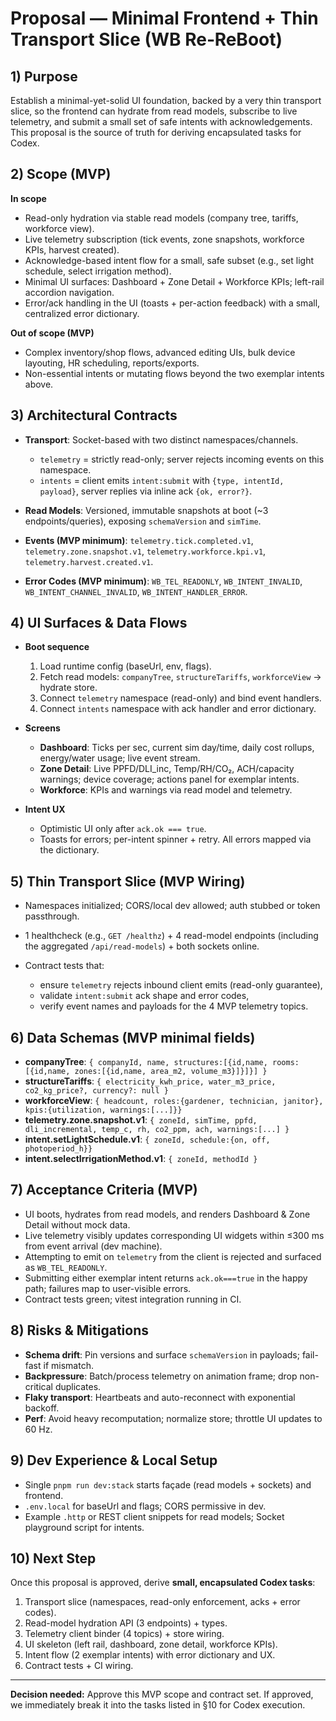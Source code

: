# Proposal — Minimal Frontend + Thin Transport Slice (WB Re‑ReBoot)

## 1) Purpose

Establish a minimal-yet-solid UI foundation, backed by a very thin transport slice, so the frontend can hydrate from read models, subscribe to live telemetry, and submit a small set of safe intents with acknowledgements. This proposal is the source of truth for deriving encapsulated tasks for Codex.

## 2) Scope (MVP)

**In scope**

* Read-only hydration via stable read models (company tree, tariffs, workforce view).
* Live telemetry subscription (tick events, zone snapshots, workforce KPIs, harvest created).
* Acknowledge-based intent flow for a small, safe subset (e.g., set light schedule, select irrigation method).
* Minimal UI surfaces: Dashboard + Zone Detail + Workforce KPIs; left-rail accordion navigation.
* Error/ack handling in the UI (toasts + per-action feedback) with a small, centralized error dictionary.

**Out of scope (MVP)**

* Complex inventory/shop flows, advanced editing UIs, bulk device layouting, HR scheduling, reports/exports.
* Non-essential intents or mutating flows beyond the two exemplar intents above.

## 3) Architectural Contracts

* **Transport**: Socket-based with two distinct namespaces/channels.

  * `telemetry` = strictly read-only; server rejects incoming events on this namespace.
  * `intents` = client emits `intent:submit` with `{type, intentId, payload}`, server replies via inline ack `{ok, error?}`.
* **Read Models**: Versioned, immutable snapshots at boot (~3 endpoints/queries), exposing `schemaVersion` and `simTime`.
* **Events (MVP minimum)**: `telemetry.tick.completed.v1`, `telemetry.zone.snapshot.v1`, `telemetry.workforce.kpi.v1`, `telemetry.harvest.created.v1`.
* **Error Codes (MVP minimum)**: `WB_TEL_READONLY`, `WB_INTENT_INVALID`, `WB_INTENT_CHANNEL_INVALID`, `WB_INTENT_HANDLER_ERROR`.

## 4) UI Surfaces & Data Flows

* **Boot sequence**

  1. Load runtime config (baseUrl, env, flags).
  2. Fetch read models: `companyTree`, `structureTariffs`, `workforceView` → hydrate store.
  3. Connect `telemetry` namespace (read-only) and bind event handlers.
  4. Connect `intents` namespace with ack handler and error dictionary.

* **Screens**

  * **Dashboard**: Ticks per sec, current sim day/time, daily cost rollups, energy/water usage; live event stream.
  * **Zone Detail**: Live PPFD/DLI_inc, Temp/RH/CO₂, ACH/capacity warnings; device coverage; actions panel for exemplar intents.
  * **Workforce**: KPIs and warnings via read model and telemetry.

* **Intent UX**

  * Optimistic UI only after `ack.ok === true`.
  * Toasts for errors; per-intent spinner + retry. All errors mapped via the dictionary.

## 5) Thin Transport Slice (MVP Wiring)

* Namespaces initialized; CORS/local dev allowed; auth stubbed or token passthrough.
* 1 healthcheck (e.g., `GET /healthz`) + 4 read-model endpoints (including the aggregated `/api/read-models`) + both sockets online.
* Contract tests that:

  * ensure `telemetry` rejects inbound client emits (read-only guarantee),
  * validate `intent:submit` ack shape and error codes,
  * verify event names and payloads for the 4 MVP telemetry topics.

## 6) Data Schemas (MVP minimal fields)

* **companyTree**: `{ companyId, name, structures:[{id,name, rooms:[{id,name, zones:[{id,name, area_m2, volume_m3}]}]}] }`
* **structureTariffs**: `{ electricity_kwh_price, water_m3_price, co2_kg_price?, currency?: null }`
* **workforceView**: `{ headcount, roles:{gardener, technician, janitor}, kpis:{utilization, warnings:[...]}}`
* **telemetry.zone.snapshot.v1**: `{ zoneId, simTime, ppfd, dli_incremental, temp_c, rh, co2_ppm, ach, warnings:[...] }`
* **intent.setLightSchedule.v1**: `{ zoneId, schedule:{on, off, photoperiod_h}}`
* **intent.selectIrrigationMethod.v1**: `{ zoneId, methodId }`

## 7) Acceptance Criteria (MVP)

* UI boots, hydrates from read models, and renders Dashboard & Zone Detail without mock data.
* Live telemetry visibly updates corresponding UI widgets within ≤300 ms from event arrival (dev machine).
* Attempting to emit on `telemetry` from the client is rejected and surfaced as `WB_TEL_READONLY`.
* Submitting either exemplar intent returns `ack.ok===true` in the happy path; failures map to user-visible errors.
* Contract tests green; vitest integration running in CI.

## 8) Risks & Mitigations

* **Schema drift**: Pin versions and surface `schemaVersion` in payloads; fail-fast if mismatch.
* **Backpressure**: Batch/process telemetry on animation frame; drop non-critical duplicates.
* **Flaky transport**: Heartbeats and auto-reconnect with exponential backoff.
* **Perf**: Avoid heavy recomputation; normalize store; throttle UI updates to 60 Hz.

## 9) Dev Experience & Local Setup

* Single `pnpm run dev:stack` starts façade (read models + sockets) and frontend.
* `.env.local` for baseUrl and flags; CORS permissive in dev.
* Example `.http` or REST client snippets for read models; Socket playground script for intents.

## 10) Next Step

Once this proposal is approved, derive **small, encapsulated Codex tasks**:

1. Transport slice (namespaces, read-only enforcement, acks + error codes).
2. Read-model hydration API (3 endpoints) + types.
3. Telemetry client binder (4 topics) + store wiring.
4. UI skeleton (left rail, dashboard, zone detail, workforce KPIs).
5. Intent flow (2 exemplar intents) with error dictionary and UX.
6. Contract tests + CI wiring.

---

**Decision needed:** Approve this MVP scope and contract set. If approved, we immediately break it into the tasks listed in §10 for Codex execution.
